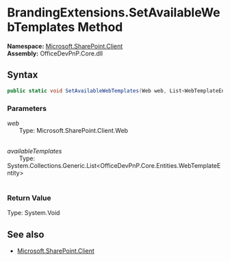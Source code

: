 # BrandingExtensions.SetAvailableWebTemplates Method  
**Namespace:** [Microsoft.SharePoint.Client](Microsoft.SharePoint.Client.md)  
**Assembly:** OfficeDevPnP.Core.dll  
## Syntax
```C#
public static void SetAvailableWebTemplates(Web web, List<WebTemplateEntity> availableTemplates)
```
### Parameters
*web*  
&emsp;&emsp;Type: Microsoft.SharePoint.Client.Web  
&emsp;&emsp;  
  
*availableTemplates*  
&emsp;&emsp;Type: System.Collections.Generic.List<OfficeDevPnP.Core.Entities.WebTemplateEntity>  
&emsp;&emsp;  
  
### Return Value
Type: System.Void  

## See also
- [Microsoft.SharePoint.Client](Microsoft.SharePoint.Client.md)
